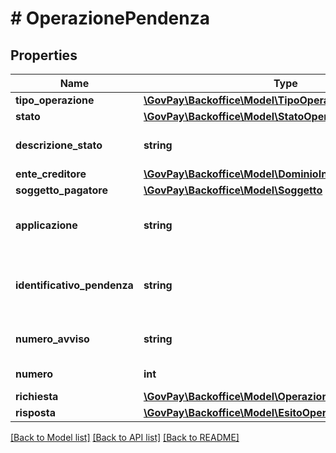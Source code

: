 # # OperazionePendenza

## Properties

Name | Type | Description | Notes
------------ | ------------- | ------------- | -------------
**tipo_operazione** | [**\GovPay\Backoffice\Model\TipoOperazionePendenza**](TipoOperazionePendenza.md) |  |
**stato** | [**\GovPay\Backoffice\Model\StatoOperazionePendenza**](StatoOperazionePendenza.md) |  |
**descrizione_stato** | **string** | Descrizione dello stato operazione | [optional]
**ente_creditore** | [**\GovPay\Backoffice\Model\DominioIndex**](DominioIndex.md) |  | [optional]
**soggetto_pagatore** | [**\GovPay\Backoffice\Model\Soggetto**](Soggetto.md) |  | [optional]
**applicazione** | **string** | Applicazione che ha effettuato l&#39;operazione | [optional]
**identificativo_pendenza** | **string** | Identificativo della pendenza associata all&#39;operazione | [optional]
**numero_avviso** | **string** | Numero Avviso generato | [optional]
**numero** | **int** | Progressivo Operazione |
**richiesta** | [**\GovPay\Backoffice\Model\OperazionePendenzaRichiesta**](OperazionePendenzaRichiesta.md) |  | [optional]
**risposta** | [**\GovPay\Backoffice\Model\EsitoOperazionePendenza**](EsitoOperazionePendenza.md) |  | [optional]

[[Back to Model list]](../../README.md#models) [[Back to API list]](../../README.md#endpoints) [[Back to README]](../../README.md)
